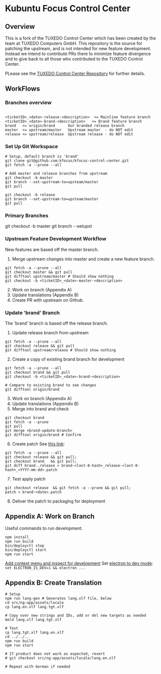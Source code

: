 # Kubuntu Focus Control Center

## Overview
This is a fork of the TUXEDO Control Center which has been created by the team
at TUXEDO Computers GmbH. This repository is the source for patching the
upstream, and is not intended for new feature development. Instead we intend
to contribute PRs there to minimize feature divergence and to give back to all
those who contributed to the TUXEDO Control Center.

PLease see the [TUXEDO Control Center Repository][L0010] for further details.

## WorkFlows

### Branches overview
```

<ticketID>_<date>-release-<description>  <= Mainline feature branch
<ticketID>_<date>-brand-<description>   <= Brand feature branch
brand   <= origin/brand      Our branded release branch
master  <= upstream/master   Upstream master  - do NOT edit
release <= upstream/release  Upstream release - do NOT edit
```

### Set Up Git Workspace

```
# Setup, default branch is 'brand'
git clone git@github.com:kfocus/kfocus-control-center.git
git fetch -a --prune --all

# Add master and release branches from upstream
git checkout -b master
git branch --set-upstream-to=upsteam/master
git pull

git checkout -b release
git branch --set-upstream-to=upsteam/master
git pull
```

### Primary Branches

git checkout -b master
git branch --setupst

### Upstream Feature Development Workflow

New features are based off the master branch.

1. Merge upstream changes into master and create a new feature branch.

```
git fetch -a --prune --all
git checkout master && git pull
git difftool upstream/master # Should show nothing
git checkout -b <ticketID>_<date>-master-<description>
```
2. Work on branch (Appendix A)
3. Update translations (Appendix B)
4. Create PR with upstream on Github.

### Update 'brand' Branch

The 'brand' branch is based off the release branch.

1. Update release branch from upstream
```
git fetch -a --prune --all
git checkout release && git pull
git difftool upstream/release # Should show nothing
```

2. Create a copy of existing brand branch for development
```
git fetch -a --prune --all
git checkout brand && git pull
git checkout -b <ticketID>_<date>-brand-<description>

# Compare to existing brand to see changes
git difftool origin/brand
```

3. Work on branch (Appendix A)
4. Update translations (Appendix B)
5. Merge into brand and check
```
git checkout brand
git fetch -a --prune
git pull
git merge <brand-update-branch>
git difftool origin/brand # Confirm
```

6. Create patch
See [this link][L0030]:
```
git fetch -a --prune --all
git checkout release && git pull;
git checkout brand   && git pull;
git diff brand..release > brand-<last-8-hash>_release-<last-8-hash>_<YYYY-mm-dd>.patch
```

7. Test apply patch
```
git checkout release  && git fetch -a --prune && git pull;
patch < brand-<date>.patch
```

8. Deliver the patch to packaging for deployment

## Appendix A: Work on Branch

Useful commands to run development.
```
npm install
npm run build
bin/deployctl stop
bin/deployctl start
npm run start
```

[Add context menu and inspect for development][L0010]
Set [electron to dev mode][L0020]: `set ELECTRON_IS_DEV=1 && electron ...`

## Appendix B: Create Translation
```
# Setup
npm run lang-gen # Generates lang.xlf file, below
cd src/ng-app/assets/locale
cp lang.en.xlf lang.tgt.xlf

# Copy over new strings and IDs, add or del new targets as needed
meld lang.xlf lang.tgt.xlf 

# Test
cp lang.tgt.xlf lang.en.xlf
cd ../../..
npm run build
npm run start

# If product does not work as expected, revert
# git checkout src/ng-app/assets/locale/lang.en.xlf

# Repeat with German if needed
```

[L0010]:https://www.npmjs.com/package/electron-context-menu
[L0020]:https://stackoverflow.com/questions/59019091/electron-run-in-production-mode
[L0030]:https://stackoverflow.com/questions/42695555

